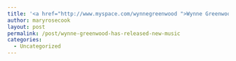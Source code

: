 ```yaml
---
title: '<a href="http://www.myspace.com/wynnegreenwood ">Wynne Greenwood has released new music</a>'
author: maryrosecook
layout: post
permalink: /post/wynne-greenwood-has-released-new-music
categories:
  - Uncategorized
---
```

